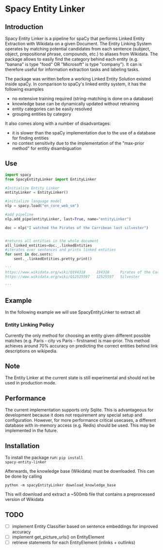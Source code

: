 # Spacy Entity Linker

## Introduction
Spacy Entity Linker is a pipeline for spaCy that performs Linked Entity Extraction with Wikidata on 
a given Document.
The Entity Linking System operates by matching potential candidates from each sentence
 (subject, object, prepositional phrase, compounds, etc.) to aliases 
from Wikidata. The package allows to easily find the category behind each entity (e.g. "banana" is type "food" OR "Microsoft" is type "company"). It can 
is therefore useful for information extraction tasks and labeling tasks.

The package was written before a working Linked Entity Solution existed inside spaCy. In comparison to spaCy's linked entity system, it has the following examples
- no extensive training required (string-matching is done on a database)
- knowledge base can be dynamically updated without retraining
- entity categories can be easily resolved
- grouping entities by category

It also comes along with a number of disadvantages:
- it is slower than the spaCy implementation due to the use of a database for finding entities
- no context sensitivity due to the implementation of the "max-prior method" for entitiy disambiguation


## Use
```python
import spacy
from SpacyEntityLinker import EntityLinker

#Initialize Entity Linker
entityLinker = EntityLinker()

#initialize language model
nlp = spacy.load("en_core_web_sm")

#add pipeline
nlp.add_pipe(entityLinker, last=True, name="entityLinker")

doc = nlp("I watched the Pirates of the Carribean last silvester")


#returns all entities in the whole document
all_linked_entities=doc._.linkedEntities
#iterates over sentences and prints linked entities
for sent in doc.sents:
    sent._.linkedEntities.pretty_print()

'''
https://www.wikidata.org/wiki/Q194318     194318     Pirates of the Caribbean        Series of fantasy adventure films                                                                   
https://www.wikidata.org/wiki/Q12525597   12525597   Silvester                       the day celebrated on 31 December (Roman Catholic Church) or 2 January (Eastern Orthodox Churches)  

'''
```

## Example
In the following example we will use SpacyEntityLinker to extract all 


### Entity Linking Policy
Currently the only method for choosing an entity given different possible matches (e.g. Paris - city vs Paris - firstname) is max-prior. This method achieves around 70% accuracy on predicting
the correct entities behind link descriptions on wikipedia.

## Note
The Entity Linker at the current state is still experimental and should not be used in production mode.

## Performance
The current implementation supports only Sqlite. This is advantageous for development because 
it does not requirement any special setup and configuration. However, for more performance critical usecases, a different
database with in-memory access (e.g. Redis) should be used. This may be implemented in the future.

## Installation

To install the package run: <code>pip install spacy-entity-linker</code>

Afterwards, the knowledge base (Wikidata) must be downloaded. This can be done by calling 

<code>python -m spacyEntityLinker download_knowledge_base</code>

This will download and extract a ~500mb file that contains a preprocessed version of Wikidata

## TODO
- [ ] implement Entity Classifier based on sentence embeddings for improved accuracy 
- [ ] implement get_picture_urls() on EntityElement
- [ ] retrieve statements for each EntityElement (inlinks + outlinks)